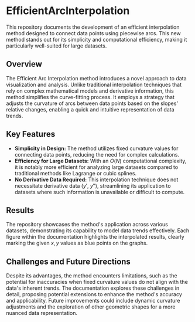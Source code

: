 # EfficientArcInterpolation

This repository documents the development of an efficient interpolation method designed to connect data points using piecewise arcs. This new method stands out for its simplicity and computational efficiency, making it particularly well-suited for large datasets.

## Overview

The Efficient Arc Interpolation method introduces a novel approach to data visualization and analysis. Unlike traditional interpolation techniques that rely on complex mathematical models and derivative information, this method simplifies the curve-fitting process. It employs a strategy that adjusts the curvature of arcs between data points based on the slopes' relative changes, enabling a quick and intuitive representation of data trends.

## Key Features

- **Simplicity in Design:** The method utilizes fixed curvature values for connecting data points, reducing the need for complex calculations.
- **Efficiency for Large Datasets:** With an $O(N)$ computational complexity, it is notably more efficient for analyzing large datasets compared to traditional methods like Lagrange or cubic splines.
- **No Derivative Data Required:** This interpolation technique does not necessitate derivative data ($y'$, $y''$), streamlining its application to datasets where such information is unavailable or difficult to compute.

## Results

The repository showcases the method's application across various datasets, demonstrating its capability to model data trends effectively. Each figure within the documentation highlights the interpolated results, clearly marking the given $x, y$ values as blue points on the graphs.

## Challenges and Future Directions

Despite its advantages, the method encounters limitations, such as the potential for inaccuracies when fixed curvature values do not align with the data's inherent trends. The documentation explores these challenges in detail, proposing potential extensions to enhance the method's accuracy and applicability. Future improvements could include dynamic curvature adjustments and the exploration of other geometric shapes for a more nuanced data representation.
